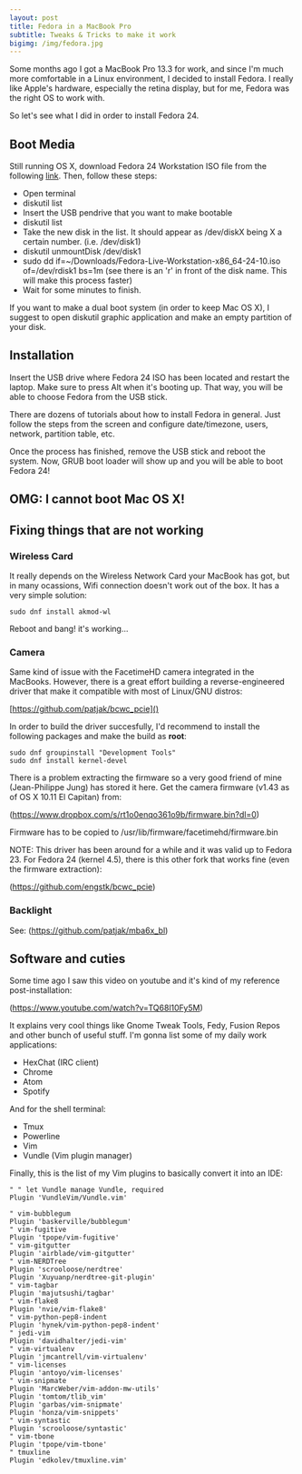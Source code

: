 ```yaml
---
layout: post
title: Fedora in a MacBook Pro
subtitle: Tweaks & Tricks to make it work
bigimg: /img/fedora.jpg
---
```


Some months ago I got a MacBook Pro 13.3 for work, and since I'm much more comfortable in a Linux environment, I decided to install Fedora. I really like Apple's hardware, especially the retina display, but for me, Fedora was the right OS to work with.

So let's see what I did in order to install Fedora 24.

## Boot Media

Still running OS X, download Fedora 24 Workstation ISO file from the following [link](https://getfedora.org/workstation/download/). Then, follow these steps:

* Open terminal
* diskutil list
* Insert the USB pendrive that you want to make bootable
* diskutil list
* Take the new disk in the list. It should appear as /dev/diskX being X a certain number. (i.e. /dev/disk1)
* diskutil unmountDisk /dev/disk1
* sudo dd if=~/Downloads/Fedora-Live-Workstation-x86_64-24-10.iso of=/dev/rdisk1 bs=1m (see there is an 'r' in front of the disk name. This will make this process faster)
* Wait for some minutes to finish.

If you want to make a dual boot system (in order to keep Mac OS X), I suggest to open diskutil graphic application and make an empty partition of your disk.

## Installation

Insert the USB drive where Fedora 24 ISO has been located and restart the laptop. Make sure to press Alt when it's booting up. That way, you will be able to choose Fedora from the USB stick.

There are dozens of tutorials about how to install Fedora in general. Just follow the steps from the screen and configure date/timezone, users, network, partition table, etc.

Once the process has finished, remove the USB stick and reboot the system. Now, GRUB boot loader will show up and you will be able to boot Fedora 24!

## OMG: I cannot boot Mac OS X!

## Fixing things that are not working

### Wireless Card

It really depends on the Wireless Network Card your MacBook has got, but in many ocassions, Wifi connection doesn't work out of the box. It has a very simple solution:

~~~
sudo dnf install akmod-wl
~~~

Reboot and bang! it's working...

### Camera

Same kind of issue with the FacetimeHD camera integrated in the MacBooks. However, there is a great effort building a reverse-engineered driver that make it compatible with most of Linux/GNU distros:

[https://github.com/patjak/bcwc_pcie]()

In order to build the driver succesfully, I'd recommend to install the following packages and make the build as **root**:

~~~
sudo dnf groupinstall "Development Tools"
sudo dnf install kernel-devel
~~~

There is a problem extracting the firmware so a very good friend of mine (Jean-Philippe Jung) has stored it here.
Get the camera firmware (v1.43 as of OS X 10.11 El Capitan) from: 

(https://www.dropbox.com/s/rt1o0enqo361o9b/firmware.bin?dl=0)

Firmware has to be copied to /usr/lib/firmware/facetimehd/firmware.bin

NOTE: This driver has been around for a while and it was valid up to Fedora 23. For Fedora 24 (kernel 4.5), there is this other fork that works fine (even the firmware extraction):

(https://github.com/engstk/bcwc_pcie)

### Backlight

See: (https://github.com/patjak/mba6x_bl)

## Software and cuties

Some time ago I saw this video on youtube and it's kind of my reference post-installation:

(https://www.youtube.com/watch?v=TQ68l10Fy5M)

It explains very cool things like Gnome Tweak Tools, Fedy, Fusion Repos and other bunch of useful stuff. I'm gonna list some of my daily work applications:

* HexChat (IRC client)
* Chrome
* Atom
* Spotify

And for the shell terminal:

* Tmux
* Powerline
* Vim
* Vundle (Vim plugin manager)

Finally, this is the list of my Vim plugins to basically convert it into an IDE:

~~~
" " let Vundle manage Vundle, required                                                                                                                                                                        
Plugin 'VundleVim/Vundle.vim'                                                                                                                                                                                 
                                                                                                                                                                                                              
" vim-bubblegum                                                                                                                                                                                               
Plugin 'baskerville/bubblegum'                                                                                                                                                                                
" vim-fugitive                                                                                                                                                                                                
Plugin 'tpope/vim-fugitive'                                                                                                                                                                                   
" vim-gitgutter                                                                                                                                                                                               
Plugin 'airblade/vim-gitgutter'                                                                                                                                                                               
" vim-NERDTree                                                                                                                                                                                                
Plugin 'scrooloose/nerdtree'                                                                                                                                                                                  
Plugin 'Xuyuanp/nerdtree-git-plugin'                                                                                                                                                                          
" vim-tagbar                                                                                                                                                                                                  
Plugin 'majutsushi/tagbar'                                                                                                                                                                                    
" vim-flake8                                                                                                                                                                                                  
Plugin 'nvie/vim-flake8'                                                                                                                                                                                      
" vim-python-pep8-indent                                                                                                                                                                                      
Plugin 'hynek/vim-python-pep8-indent'                                                                                                                                                                         
" jedi-vim                                                                                                                                                                                                    
Plugin 'davidhalter/jedi-vim'                                                                                                                                                                                 
" vim-virtualenv                                                                                                                                                                                              
Plugin 'jmcantrell/vim-virtualenv'                                                                                                                                                                            
" vim-licenses                                                                                                                                                                                                
Plugin 'antoyo/vim-licenses'                                                                                                                                                                                  
" vim-snipmate                                                                                                                                                                                                
Plugin 'MarcWeber/vim-addon-mw-utils'                                                                                                                                                                         
Plugin 'tomtom/tlib_vim'                                                                                                                                                                                      
Plugin 'garbas/vim-snipmate'                                                                                                                                                                                  
Plugin 'honza/vim-snippets'                                                                                                                                                                                   
" vim-syntastic                                                                                                                                                                                               
Plugin 'scrooloose/syntastic'                                                                                                                                                                                 
" vim-tbone                                                                                                                                                                                                   
Plugin 'tpope/vim-tbone'                                                                                                                                                                                      
" tmuxline                                                                                                                                                                                                    
Plugin 'edkolev/tmuxline.vim' 
~~~
